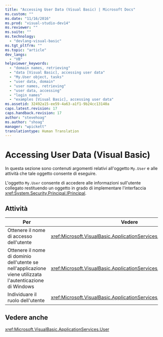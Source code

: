 ```yaml
---
title: "Accessing User Data (Visual Basic) | Microsoft Docs"
ms.custom: ""
ms.date: "11/16/2016"
ms.prod: "visual-studio-dev14"
ms.reviewer: ""
ms.suite: ""
ms.technology: 
  - "devlang-visual-basic"
ms.tgt_pltfrm: ""
ms.topic: "article"
dev_langs: 
  - "VB"
helpviewer_keywords: 
  - "domain names, retrieving"
  - "data [Visual Basic], accessing user data"
  - "My.User object, tasks"
  - "user data, domain"
  - "user names, retrieving"
  - "user data, accessing"
  - "login names"
  - "examples [Visual Basic], accessing user data"
ms.assetid: 32492a15-ee59-4a63-a1f1-9b24cc13140a
caps.latest.revision: 17
caps.handback.revision: 17
author: "stevehoag"
ms.author: "shoag"
manager: "wpickett"
translationtype: Human Translation
---
```

# Accessing User Data (Visual Basic)
In questa sezione sono contenuti argomenti relativi all'oggetto `My.User` e alle attività che tale oggetto consente di eseguire.  
  
 L'oggetto `My.User` consente di accedere alle informazioni sull'utente collegato restituendo un oggetto in grado di implementare l'interfaccia <xref:System.Security.Principal.IPrincipal>.  
  
## Attività  
  
|Per|Vedere|  
|---------|------------|  
|Ottenere il nome di accesso dell'utente|<xref:Microsoft.VisualBasic.ApplicationServices.User.Name%2A>|  
|Ottenere il nome di dominio dell'utente se nell'applicazione viene utilizzata l'autenticazione di Windows|<xref:Microsoft.VisualBasic.ApplicationServices.User.CurrentPrincipal>|  
|Individuare il ruolo dell'utente|<xref:Microsoft.VisualBasic.ApplicationServices.User.IsInRole%2A>|  
  
## Vedere anche  
 <xref:Microsoft.VisualBasic.ApplicationServices.User>
